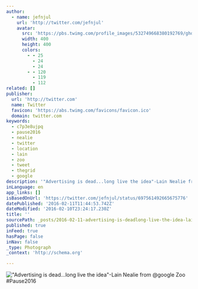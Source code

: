 ```yaml
---
author:
  - name: jefnjul
    url: 'http://twitter.com/jefnjul'
    avatar:
      src: 'https://pbs.twimg.com/profile_images/532749668380192769/ghd_-o8C_400x400.jpeg'
      width: 400
      height: 400
      colors:
        - - 25
          - 24
          - 24
        - - 120
          - 119
          - 112
related: []
publisher:
  url: 'http://twitter.com'
  name: Twitter
  favicon: 'https://abs.twimg.com/favicons/favicon.ico'
  domain: twitter.com
keywords:
  - c7p3e8ujpq
  - pause2016
  - nealie
  - twitter
  - location
  - lain
  - zoo
  - tweet
  - thegrid
  - google
description: '"Advertising is dead...long live the idea"-Lain Nealie from @google Zoo #Pause2016'
inLanguage: en
app_links: []
isBasedOnUrl: 'https://twitter.com/jefnjul/status/697561492665675776'
datePublished: '2016-02-11T11:44:53.742Z'
dateModified: '2016-02-10T23:24:17.230Z'
title: ''
sourcePath: _posts/2016-02-11-advertising-is-deadlong-live-the-idea-lain-nealie-from.md
published: true
inFeed: true
hasPage: false
inNav: false
_type: Photograph
_context: 'http://schema.org'

---
```

!["Advertising is dead&period;&period;&period;long live the idea"-Lain Nealie from &commat;google Zoo &num;Pause2016](https://pbs.twimg.com/media/Ca48dUTUUAAlaBj.jpg:large)